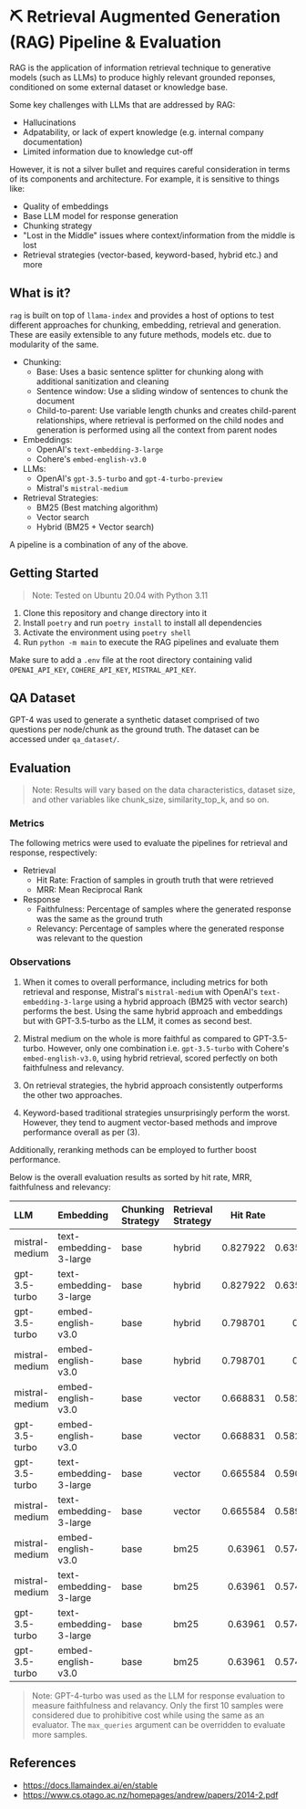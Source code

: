 # ⛏️ Retrieval Augmented Generation (RAG) Pipeline & Evaluation

RAG is the application of information retrieval technique to generative models (such as LLMs) to produce highly relevant grounded reponses, conditioned on some external dataset or knowledge base.

Some key challenges with LLMs that are addressed by RAG:

- Hallucinations
- Adpatability, or lack of expert knowledge (e.g. internal company documentation)
- Limited information due to knowledge cut-off

However, it is not a silver bullet and requires careful consideration in terms of its components and architecture. For example, it is sensitive to things like:

- Quality of embeddings
- Base LLM model for response generation
- Chunking strategy
- "Lost in the Middle" issues where context/information from the middle is lost
- Retrieval strategies (vector-based, keyword-based, hybrid etc.) and more

## What is it?

`rag` is built on top of `llama-index` and provides a host of options to test different approaches for chunking, embedding, retrieval and generation. These are easily extensible to any future methods, models etc. due to modularity of the same.

- Chunking:
  - Base: Uses a basic sentence splitter for chunking along with additional sanitization and cleaning
  - Sentence window: Use a sliding window of sentences to chunk the document
  - Child-to-parent: Use variable length chunks and creates child-parent relationships, where retrieval is performed on the child nodes and generation is performed using all the context from parent nodes
- Embeddings:
  - OpenAI's `text-embedding-3-large`
  - Cohere's `embed-english-v3.0`
- LLMs:
  - OpenAI's `gpt-3.5-turbo` and `gpt-4-turbo-preview`
  - Mistral's `mistral-medium`
- Retrieval Strategies:
  - BM25 (Best matching algorithm)
  - Vector search
  - Hybrid (BM25 + Vector search)

A pipeline is a combination of any of the above.

## Getting Started

> Note: Tested on Ubuntu 20.04 with Python 3.11

1. Clone this repository and change directory into it
2. Install `poetry` and run `poetry install` to install all dependencies
3. Activate the environment using `poetry shell`
4. Run `python -m main` to execute the RAG pipelines and evaluate them

Make sure to add a `.env` file at the root directory containing valid `OPENAI_API_KEY`, `COHERE_API_KEY`, `MISTRAL_API_KEY`.

## QA Dataset

GPT-4 was used to generate a synthetic dataset comprised of two questions per node/chunk as the ground truth. The dataset can be accessed under `qa_dataset/`.

## Evaluation

> Note: Results will vary based on the data characteristics, dataset size, and other variables like chunk_size, similarity_top_k, and so on.

### Metrics

The following metrics were used to evaluate the pipelines for retrieval and response, respectively:

- Retrieval
  - Hit Rate: Fraction of samples in grouth truth that were retrieved
  - MRR: Mean Reciprocal Rank
- Response
  - Faithfulness: Percentage of samples where the generated response was the same as the ground truth
  - Relevancy: Percentage of samples where the generated response was relevant to the question

### Observations

1. When it comes to overall performance, including metrics for both retrieval and response, Mistral's `mistral-medium` with OpenAI's `text-embedding-3-large` using a hybrid approach (BM25 with vector search) performs the best. Using the same hybrid approach and embeddings but with GPT-3.5-turbo as the LLM, it comes as second best.

2. Mistral medium on the whole is more faithful as compared to GPT-3.5-turbo. However, only one combination i.e. `gpt-3.5-turbo` with Cohere's `embed-english-v3.0`, using hybrid retrieval, scored perfectly on both faithfulness and relevancy.

3. On retrieval strategies, the hybrid approach consistently outperforms the other two approaches.

4. Keyword-based traditional strategies unsurprisingly perform the worst. However, they tend to augment vector-based methods and improve performance overall as per (3).

Additionally, reranking methods can be employed to further boost performance.

Below is the overall evaluation results as sorted by hit rate, MRR, faithfulness and relevancy:

| LLM            | Embedding              | Chunking Strategy | Retrieval Strategy | Hit Rate |      MRR | Faithfulness | Relevancy |
| :------------- | :--------------------- | :---------------- | :----------------- | -------: | -------: | -----------: | --------: |
| mistral-medium | text-embedding-3-large | base              | hybrid             | 0.827922 | 0.635823 |            1 |       0.8 |
| gpt-3.5-turbo  | text-embedding-3-large | base              | hybrid             | 0.827922 | 0.635552 |          0.9 |       0.9 |
| gpt-3.5-turbo  | embed-english-v3.0     | base              | hybrid             | 0.798701 |    0.625 |            1 |         1 |
| mistral-medium | embed-english-v3.0     | base              | hybrid             | 0.798701 |    0.625 |            1 |       0.9 |
| mistral-medium | embed-english-v3.0     | base              | vector             | 0.668831 | 0.582792 |            1 |       0.9 |
| gpt-3.5-turbo  | embed-english-v3.0     | base              | vector             | 0.668831 | 0.582792 |            1 |       0.9 |
| gpt-3.5-turbo  | text-embedding-3-large | base              | vector             | 0.665584 | 0.590909 |          0.8 |       0.8 |
| mistral-medium | text-embedding-3-large | base              | vector             | 0.665584 | 0.589286 |            1 |       0.8 |
| mistral-medium | embed-english-v3.0     | base              | bm25               |  0.63961 | 0.574675 |            1 |       0.8 |
| mistral-medium | text-embedding-3-large | base              | bm25               |  0.63961 | 0.574675 |            1 |       0.7 |
| gpt-3.5-turbo  | text-embedding-3-large | base              | bm25               |  0.63961 | 0.574675 |          0.9 |       0.8 |
| gpt-3.5-turbo  | embed-english-v3.0     | base              | bm25               |  0.63961 | 0.574675 |          0.9 |       0.8 |

> Note: GPT-4-turbo was used as the LLM for response evaluation to measure faithfulness and relavancy. Only the first 10 samples were considered due to prohibitive cost while using the same as an evaluator. The `max_queries` argument can be overridden to evaluate more samples.

## References

- https://docs.llamaindex.ai/en/stable
- https://www.cs.otago.ac.nz/homepages/andrew/papers/2014-2.pdf
